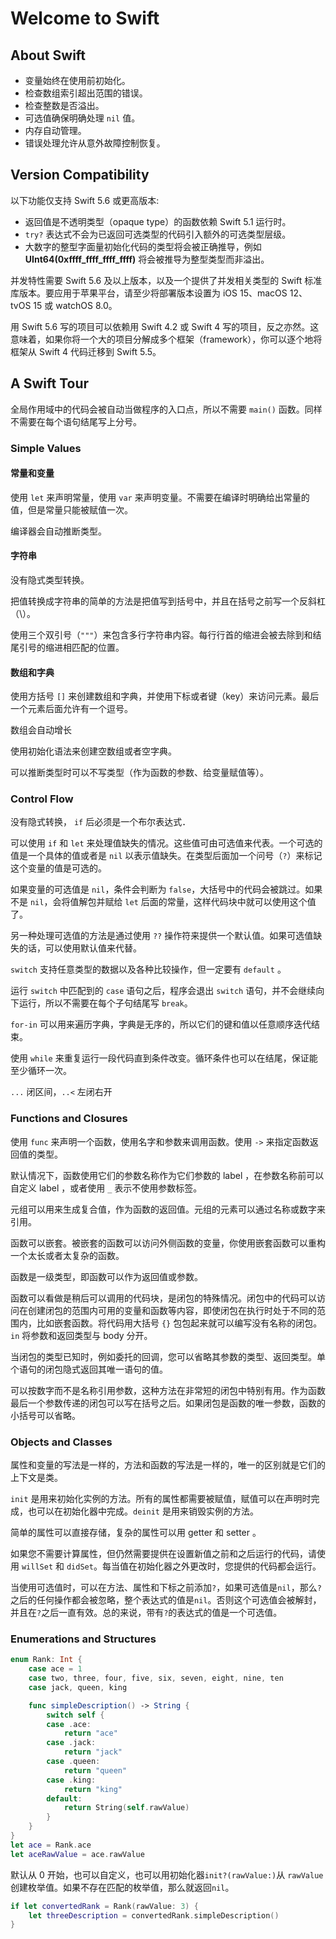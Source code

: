 # Welcome to Swift

## About Swift

- 变量始终在使用前初始化。
- 检查数组索引超出范围的错误。
- 检查整数是否溢出。
- 可选值确保明确处理 `nil` 值。
- 内存自动管理。
- 错误处理允许从意外故障控制恢复。

## Version Compatibility

以下功能仅支持 Swift 5.6 或更高版本:

- 返回值是不透明类型（opaque type）的函数依赖 Swift 5.1 运行时。
- `try?` 表达式不会为已返回可选类型的代码引入额外的可选类型层级。
- 大数字的整型字面量初始化代码的类型将会被正确推导，例如 **UInt64(0xffff_ffff_ffff_ffff)** 将会被推导为整型类型而非溢出。

并发特性需要 Swift 5.6 及以上版本，以及一个提供了并发相关类型的 Swift 标准库版本。要应用于苹果平台，请至少将部署版本设置为 iOS 15、macOS 12、tvOS 15 或 watchOS 8.0。

用 Swift 5.6 写的项目可以依赖用 Swift 4.2 或 Swift 4 写的项目，反之亦然。这意味着，如果你将一个大的项目分解成多个框架（framework），你可以逐个地将框架从 Swift 4 代码迁移到 Swift 5.5。

## A Swift Tour

全局作用域中的代码会被自动当做程序的入口点，所以不需要 `main()` 函数。同样不需要在每个语句结尾写上分号。

### Simple Values

#### 常量和变量

使用 `let` 来声明常量，使用 `var` 来声明变量。不需要在编译时明确给出常量的值，但是常量只能被赋值一次。

编译器会自动推断类型。

#### 字符串

没有隐式类型转换。

把值转换成字符串的简单的方法是把值写到括号中，并且在括号之前写一个反斜杠（\）。

使用三个双引号（`"""`）来包含多行字符串内容。每行行首的缩进会被去除到和结尾引号的缩进相匹配的位置。

#### 数组和字典

使用方括号 `[]` 来创建数组和字典，并使用下标或者键（key）来访问元素。最后一个元素后面允许有一个逗号。

数组会自动增长

使用初始化语法来创建空数组或者空字典。

可以推断类型时可以不写类型（作为函数的参数、给变量赋值等）。

### Control Flow

没有隐式转换， `if` 后必须是一个布尔表达式．

可以使用 `if` 和 `let` 来处理值缺失的情况。这些值可由可选值来代表。一个可选的值是一个具体的值或者是 `nil` 以表示值缺失。在类型后面加一个问号（`?`）来标记这个变量的值是可选的。

如果变量的可选值是 `nil`，条件会判断为 `false`，大括号中的代码会被跳过。如果不是 `nil`，会将值解包并赋给 `let` 后面的常量，这样代码块中就可以使用这个值了。

另一种处理可选值的方法是通过使用 `??` 操作符来提供一个默认值。如果可选值缺失的话，可以使用默认值来代替。

`switch` 支持任意类型的数据以及各种比较操作，但一定要有 `default` 。

运行 `switch` 中匹配到的 `case` 语句之后，程序会退出 `switch` 语句，并不会继续向下运行，所以不需要在每个子句结尾写 `break`。

`for-in` 可以用来遍历字典，字典是无序的，所以它们的键和值以任意顺序迭代结束。

使用 `while` 来重复运行一段代码直到条件改变。循环条件也可以在结尾，保证能至少循环一次。

`...` 闭区间，`..<` 左闭右开

### Functions and Closures

使用 `func` 来声明一个函数，使用名字和参数来调用函数。使用 `->` 来指定函数返回值的类型。

默认情况下，函数使用它们的参数名称作为它们参数的 label ，在参数名称前可以自定义 label ，或者使用 `_` 表示不使用参数标签。

元组可以用来生成复合值，作为函数的返回值。元组的元素可以通过名称或数字来引用。

函数可以嵌套。被嵌套的函数可以访问外侧函数的变量，你使用嵌套函数可以重构一个太长或者太复杂的函数。

函数是一级类型，即函数可以作为返回值或参数。

函数可以看做是稍后可以调用的代码块，是闭包的特殊情况。闭包中的代码可以访问在创建闭包的范围内可用的变量和函数等内容，即使闭包在执行时处于不同的范围内，比如嵌套函数。将代码用大括号 `{}` 包包起来就可以编写没有名称的闭包。 `in` 将参数和返回类型与 body 分开。

当闭包的类型已知时，例如委托的回调，您可以省略其参数的类型、返回类型。单个语句的闭包隐式返回其唯一语句的值。

可以按数字而不是名称引用参数，这种方法在非常短的闭包中特别有用。作为函数最后一个参数传递的闭包可以写在括号之后。如果闭包是函数的唯一参数，函数的小括号可以省略。

### Objects and Classes

属性和变量的写法是一样的，方法和函数的写法是一样的，唯一的区别就是它们的上下文是类。

`init` 是用来初始化实例的方法。所有的属性都需要被赋值，赋值可以在声明时完成，也可以在初始化器中完成。`deinit` 是用来销毁实例的方法。

简单的属性可以直接存储，复杂的属性可以用 getter 和 setter 。

如果您不需要计算属性，但仍然需要提供在设置新值之前和之后运行的代码，请使用 `willSet` 和 `didSet`。每当值在初始化器之外更改时，您提供的代码都会运行。

当使用可选值时，可以在方法、属性和下标之前添加`?`，如果可选值是`nil`，那么`?`之后的任何操作都会被忽略，整个表达式的值是`nil`。否则这个可选值会被解封，并且在`?`之后一直有效。总的来说，带有`?`的表达式的值是一个可选值。

### Enumerations and Structures

```swift
enum Rank: Int {
    case ace = 1
    case two, three, four, five, six, seven, eight, nine, ten
    case jack, queen, king

    func simpleDescription() -> String {
        switch self {
        case .ace:
            return "ace"
        case .jack:
            return "jack"
        case .queen:
            return "queen"
        case .king:
            return "king"
        default:
            return String(self.rawValue)
        }
    }
}
let ace = Rank.ace
let aceRawValue = ace.rawValue
```

默认从 0 开始，也可以自定义，也可以用初始化器`init?(rawValue:)`从 `rawValue` 创建枚举值。如果不存在匹配的枚举值，那么就返回`nil`。

```swift
if let convertedRank = Rank(rawValue: 3) {
    let threeDescription = convertedRank.simpleDescription()
}
```

